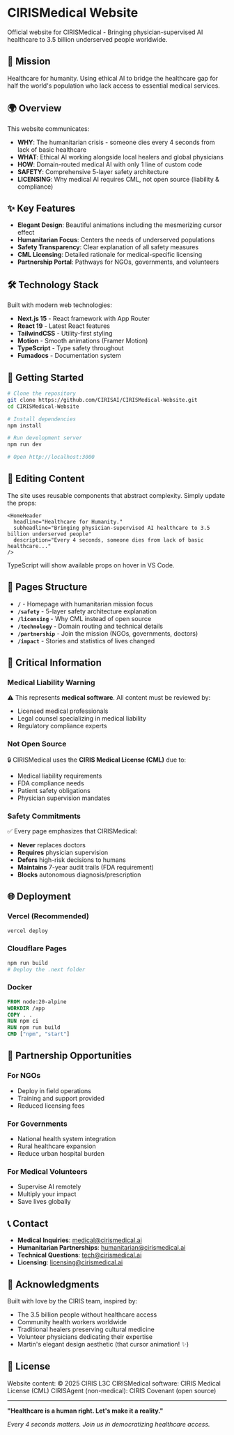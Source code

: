 # CIRISMedical Website

Official website for CIRISMedical - Bringing physician-supervised AI healthcare to 3.5 billion underserved people worldwide.

## 🏥 Mission

Healthcare for humanity. Using ethical AI to bridge the healthcare gap for half the world's population who lack access to essential medical services.

## 🌍 Overview

This website communicates:
- **WHY**: The humanitarian crisis - someone dies every 4 seconds from lack of basic healthcare
- **WHAT**: Ethical AI working alongside local healers and global physicians
- **HOW**: Domain-routed medical AI with only 1 line of custom code
- **SAFETY**: Comprehensive 5-layer safety architecture
- **LICENSING**: Why medical AI requires CML, not open source (liability & compliance)

## ✨ Key Features

- **Elegant Design**: Beautiful animations including the mesmerizing cursor effect
- **Humanitarian Focus**: Centers the needs of underserved populations
- **Safety Transparency**: Clear explanation of all safety measures
- **CML Licensing**: Detailed rationale for medical-specific licensing
- **Partnership Portal**: Pathways for NGOs, governments, and volunteers

## 🛠️ Technology Stack

Built with modern web technologies:
- **Next.js 15** - React framework with App Router
- **React 19** - Latest React features
- **TailwindCSS** - Utility-first styling
- **Motion** - Smooth animations (Framer Motion)
- **TypeScript** - Type safety throughout
- **Fumadocs** - Documentation system

## 🚀 Getting Started

```bash
# Clone the repository
git clone https://github.com/CIRISAI/CIRISMedical-Website.git
cd CIRISMedical-Website

# Install dependencies
npm install

# Run development server
npm run dev

# Open http://localhost:3000
```

## 📝 Editing Content

The site uses reusable components that abstract complexity. Simply update the props:

```tsx
<HomeHeader
  headline="Healthcare for Humanity."
  subheadline="Bringing physician-supervised AI healthcare to 3.5 billion underserved people"
  description="Every 4 seconds, someone dies from lack of basic healthcare..."
/>
```

TypeScript will show available props on hover in VS Code.

## 📄 Pages Structure

- **`/`** - Homepage with humanitarian mission focus
- **`/safety`** - 5-layer safety architecture explanation
- **`/licensing`** - Why CML instead of open source
- **`/technology`** - Domain routing and technical details
- **`/partnership`** - Join the mission (NGOs, governments, doctors)
- **`/impact`** - Stories and statistics of lives changed

## 🚨 Critical Information

### Medical Liability Warning
⚠️ This represents **medical software**. All content must be reviewed by:
- Licensed medical professionals
- Legal counsel specializing in medical liability
- Regulatory compliance experts

### Not Open Source
🔒 CIRISMedical uses the **CIRIS Medical License (CML)** due to:
- Medical liability requirements
- FDA compliance needs
- Patient safety obligations
- Physician supervision mandates

### Safety Commitments
✅ Every page emphasizes that CIRISMedical:
- **Never** replaces doctors
- **Requires** physician supervision
- **Defers** high-risk decisions to humans
- **Maintains** 7-year audit trails (FDA requirement)
- **Blocks** autonomous diagnosis/prescription

## 🌐 Deployment

### Vercel (Recommended)
```bash
vercel deploy
```

### Cloudflare Pages
```bash
npm run build
# Deploy the .next folder
```

### Docker
```dockerfile
FROM node:20-alpine
WORKDIR /app
COPY . .
RUN npm ci
RUN npm run build
CMD ["npm", "start"]
```

## 🤝 Partnership Opportunities

### For NGOs
- Deploy in field operations
- Training and support provided
- Reduced licensing fees

### For Governments
- National health system integration
- Rural healthcare expansion
- Reduce urban hospital burden

### For Medical Volunteers
- Supervise AI remotely
- Multiply your impact
- Save lives globally

## 📞 Contact

- **Medical Inquiries**: medical@cirismedical.ai
- **Humanitarian Partnerships**: humanitarian@cirismedical.ai
- **Technical Questions**: tech@cirismedical.ai
- **Licensing**: licensing@cirismedical.ai

## 🙏 Acknowledgments

Built with love by the CIRIS team, inspired by:
- The 3.5 billion people without healthcare access
- Community health workers worldwide
- Traditional healers preserving cultural medicine
- Volunteer physicians dedicating their expertise
- Martin's elegant design aesthetic (that cursor animation! ✨)

## 📜 License

Website content: © 2025 CIRIS L3C
CIRISMedical software: CIRIS Medical License (CML)
CIRISAgent (non-medical): CIRIS Covenant (open source)

---

**"Healthcare is a human right. Let's make it a reality."**

*Every 4 seconds matters. Join us in democratizing healthcare access.*